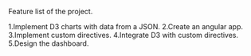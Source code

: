 Feature list of the project.

1.Implement D3 charts with data from a JSON.
2.Create an angular app.
3.Implement custom directives.
4.Integrate D3 with custom directives.
5.Design the dashboard.